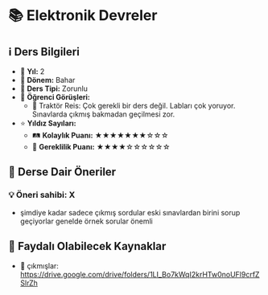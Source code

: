 # 📚 Elektronik Devreler

## ℹ️ Ders Bilgileri

- 📅 **Yıl:** 2
- 📆 **Dönem:** Bahar
- 🏫 **Ders Tipi:** Zorunlu
- 💬 **Öğrenci Görüşleri:**
  - 👤 Traktör Reis: Çok gerekli bir ders değil. Labları çok yoruyor. Sınavlarda çıkmış bakmadan geçilmesi zor.
- ⭐ **Yıldız Sayıları:**
  - 🛤️ **Kolaylık Puanı:** ★★★★★★★☆☆☆
  - 🔑 **Gereklilik Puanı:** ★★★★☆☆☆☆☆☆

## 📝 Derse Dair Öneriler

### 💡 Öneri sahibi: X
- şimdiye kadar sadece çıkmış sordular eski sınavlardan birini sorup geçiyorlar genelde örnek sorular önemli

## 📖 Faydalı Olabilecek Kaynaklar

- 📄 çıkmışlar: https://drive.google.com/drive/folders/1LI_Bo7kWqI2krHTw0noUFl9crfZSlrZh
